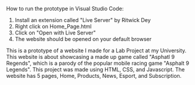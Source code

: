 How to run the prototype in Visual Studio Code:
1. Install an extension called "Live Server" by Ritwick Dey
2. Right click on Home_Page.html
3. Click on "Open with Live Server"
4. The website should be opened on your default browser

This is a prototype of a website I made for a Lab Project at my University. This website is about showcasing a made up game called "Asphatl 9 Regends", 
which is a parody of the popular mobile racing game "Asphalt 9 Legends". This project was made using HTML, CSS, and Javascript. The website has 5 pages, Home, Products, News, Esport, and Subscription.
